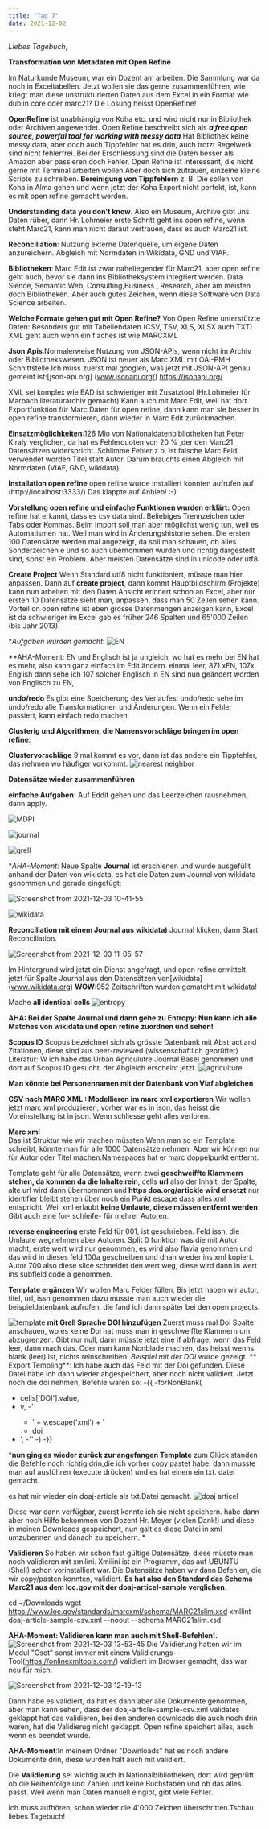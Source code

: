 ```yaml
---
title: "Tag 7"
date: 2021-12-02
---
```

_Liebes Tagebuch_,

**Transformation von Metadaten mit Open Refine**

Im Naturkunde Museum, war ein Dozent am arbeiten. Die Sammlung war da noch in Exceltabellen. Jetzt wollen sie das gerne zusammenführen, wie kriegt man diese unstrukturierten Daten aus dem Excel in ein Format wie dublin core oder marc21?
Die Lösung heisst OpenRefine!

**OpenRefine** ist unabhängig von Koha etc. und wird nicht nur in Bibliothek oder Archiven angewendet.
Open Refine beschreibt sich als **_a free open source, powerful tool for working with messy data_**
Hat Bibliothek keine messy data, aber doch auch Tippfehler hat es drin, auch trotzt Regelwerk sind nicht fehlerfrei. Bei der Erschliessung sind die Daten besser als Amazon aber passieren doch Fehler. Open Refine ist interessant, die nicht gerne mit Terminal arbeiten wollen.Aber doch sich zutrauen, einzelne kleine Scripte zu schreiben. 
**Bereinigung von Tippfehlern** z. B. Die sollen von Koha in Alma gehen und wenn jetzt der Koha Export nicht perfekt, ist, kann es mit open refine gemacht werden.

**Understanding data you don’t know**. Also ein Museum, Archive gibt uns Daten rüber, dann Hr. Lohmeier erste Schritt geht ins open refine, wenn steht Marc21, kann man nicht darauf vertrauen, dass es auch Marc21 ist.

**Reconciliation**: Nutzung externe Datenquelle, um eigene Daten anzureichern.
Abgleich mit Normdaten in Wikidata, GND und VIAF.

**Bibliotheken**: Marc Edit ist zwar naheliegender für Marc21, aber open refine geht auch, bevor sie dann ins Bibliotheksystem integriert werden.
Data Sience, Semantic Web, Consulting,Business , Research, aber am meisten doch Bibliotheken. Aber auch gutes Zeichen, wenn diese Software von Data Science arbeiten.

**Welche Formate gehen gut mit Open Refine?**
Von Open Refine unterstützte Daten: Besonders gut mit Tabellendaten
(CSV, TSV, XLS, XLSX auch TXT)
XML geht auch wenn ein flaches ist wie MARCXML

**Json Apis**:Normalerweise Nutzung von JSON-APIs, wenn nicht im Archiv oder Bibliothekswesen. JSON ist neuer als Marc XML mit OAI-PMH Schnittstelle.Ich muss zuerst mal googlen, was jetzt mit JSON-API genau gemeint ist:[json-api.org] (www.jsonapi.org/) https://jsonapi.org/

XML sei komplex wie EAD ist schwieriger mit Zusatztool   (Hr.Lohmeier für Marbach literaturarchiv gemacht)
Kann auch mit Marc Edit, weil hat dort Exportfunktion für Marc Daten für open refine, dann kann man sie besser in open refine transformieren, dann wieder in Marc Edit zurückmachen.


**Einsatzmöglichkeiten**:126 Mio von Nationaldatenbibliotheken hat Peter Kiraly verglichen, da hat es Fehlerquoten von 20 % ,der den Marc21 Datensätzen widerspricht.
Schlimme Fehler z.b. ist falsche Marc Feld verwendet worden Titel statt Autor. Darum brauchts einen Abgleich mit Normdaten (VIAF, GND, wikidata).

 **Installation open refine**
open refine wurde  installiert konnten aufrufen auf (http://localhost:3333/)
Das klappte auf Anhieb! :-)

 
**Vorstellung open refine und  einfache Funktionen wurden erklärt:**
Open refine hat erkannt, dass es csv data sind.
Beliebiges Trennzeichen oder Tabs oder Kommas.
Beim Import soll man aber möglichst wenig tun, weil es Automatismen hat. Weil man wird in Änderungshistorie sehen.
Die ersten 100 Datensätze werden mal angezeigt, da soll man schauen, ob alles Sonderzeichen é und so auch übernommen wurden und richtig dargestellt sind, sonst ein Problem. Aber meisten Datensätze sind in unicode oder utf8.
 
**Create Project**
Wenn Standard utf8 nicht funktioniert, müsste man hier anpassen. Dann auf **create project**, dann kommt Hauptbildschirm (Projekte) kann nun arbeiten mit den Daten.Ansicht erinnert schon an Excel, aber nur ersten 10 Datensätze sieht man, anpassen, dass man 50 Zeilen sehen kann.
Vorteil on open refine ist  eben grosse Datenmengen anzeigen kann, Excel ist da schwieriger im Excel gab es früher 246 Spalten und 65'000 Zeilen (bis Jahr 2013).

**Aufgaben wurden gemacht*:
![EN](https://user-images.githubusercontent.com/90834735/150561878-eceaaa77-9387-4552-a32d-cbd74bebbc12.png)

**AHA-Moment: EN und Englisch ist ja ungleich, wo hat es mehr bei EN hat es mehr, also kann ganz einfach im Edit ändern. einmal leer, 871 xEN, 107x English
dann sehe ich 107 solcher Englisch in EN sind nun geändert worden von Englisch zu EN, 

**undo/redo**
Es gibt eine Speicherung des Verlaufes: undo/redo
sehe im undo/redo alle Transformationen und Änderungen. Wenn ein Fehler passiert, kann einfach redo machen.

**Clusterig und Algorithmen, die Namensvorschläge bringen im open refine**:


**Clustervorschläge**
9 mal kommt es vor, dann ist das andere ein Tippfehler, das nehmen wo häufiger vorkommt.
![nearest neighbor](https://user-images.githubusercontent.com/90834735/151655052-b58dff2c-800e-4498-ac9e-4966cb076fd9.png)

**Datensätze wieder zusammenführen**

 
**einfache Aufgaben:**
Auf Eddit gehen und das Leerzeichen rausnehmen, dann apply.
 
![MDPI](https://user-images.githubusercontent.com/90834735/150561990-86b70bd4-5d9b-4d2c-9f18-0a89c4effe17.png)


![journal](https://user-images.githubusercontent.com/90834735/151655132-ea341d86-9756-4bc2-9037-5b90fb791832.png)

 ![grell](https://user-images.githubusercontent.com/90834735/150562105-8e4520e8-8219-4acd-8442-4688e4342386.png)
 

 
**AHA-Moment:* Neue Spalte **Journal** ist erschienen und wurde ausgefüllt anhand der Daten von wikidata, es hat die Daten zum Journal von wikidata genommen und gerade eingefügt:

![Screenshot from 2021-12-03 10-41-55](https://user-images.githubusercontent.com/90834735/144601613-11a4163e-ad96-4c00-956a-49760a96f818.png)


![wikidata](https://user-images.githubusercontent.com/90834735/151655298-243ccc74-49d4-4c0c-9f17-107b201c76ea.png)

**Reconciliation mit einem Journal aus wikidata)**
Journal klicken, dann Start Reconciliation.
 
 ![Screenshot from 2021-12-03 11-05-57](https://user-images.githubusercontent.com/90834735/144601083-03099dcb-3abd-4dc1-b712-fb66785cc50f.png)
 
Im Hintergrund wird jetzt ein Dienst angefragt, und open refine ermittelt jetzt für Spalte Journal aus den Datensätzen von[wikidata] (www.wikidata.org)
**WOW**:952 Zeitschriften wurden gematcht mit wikidata!
 
 
Mache **all identical cells**
![entropy](https://user-images.githubusercontent.com/90834735/150562221-157d05ba-298c-4b00-8296-2c2ca1c6fca7.png)




**AHA:  Bei der Spalte Journal und dann gehe zu Entropy: Nun kann ich alle Matches von wikidata und open refine zuordnen und sehen!**
	

 
**Scopus ID** Scopus bezeichnet sich als grösste Datenbank mit  Abstract and Zitationen, diese sind  aus peer-reviewed (wissenschaftlich geprüfter) Literatur: W 
ich habe das Urban Agriculutre Journal Basel genommen und dort auf Scopus ID gesucht, der Abgleich erscheint jetzt. 
![agriculture](https://user-images.githubusercontent.com/90834735/151655285-5e260993-2a2c-4c93-bf12-dd4b21207fd8.png)


**Man könnte bei Personennamen mit der Datenbank von Viaf abgleichen**
 
**CSV nach MARC XML : Modellieren im marc xml exportieren**
Wir wollen jetzt marc xml produzieren, vorher war es in json, das heisst die Voreinstellung ist in json. Wenn schliesse geht alles verloren.

**Marc xml**  
Das ist Struktur wie wir machen müssten.Wenn man so ein Template schreibt, könnte man für alle 1000 Datensätze nehmen.
Aber wir können nur für Autor oder Titel machen.Namespaces hat er marc doppelpunkt entfernt.
 
Template geht für alle Datensätze, wenn zwei **geschweiffte Klammern stehen, da kommen da die Inhalte rein**, cells **url** also der Inhalt, der Spalte, alte url wird dann übernommen und **https doa.org/artickle wird ersetzt** nur identifier bleibt stehen über noch ein Punkt escape dass alles xml entspricht. Weil xml erlaubt **keine Umlaute, diese müssen entfernt werden** Gibt auch eine for- schleife- für mehrer Autoren.


**reverse engineering**
erste Feld für 001, ist geschrieben.
Feld issn, die Umlaute wegnehmen aber Autoren.
Split 0 funktion was die mit Autor macht,
erste wert wird nur genommen, es wird also flavia genommen und das wird in dieses feld 100a geschreiben und dnan wieder ins xml kopiert.
Autor 700 also diese slice schneidet den wert weg, diese wird dann in wert ins subfield code a genommen.
 
	 
**Template ergänzen**
Wir wollen Marc Felder füllen, Bis jetzt haben wir autor, titel, url, issn genommen
dazu musste man auch wieder die beispieldatenbank aufrufen. die fand ich dann später bei den open projects.

![template](https://user-images.githubusercontent.com/90834735/150562308-7f308e7b-159f-49d9-b184-e78730c5709e.png)
**mit Grell Sprache DOI hinzufügen** 
Zuerst muss mal Doi Spalte anschauen,  wo es keine Doi hat muss man in geschweiffte Klammern um abzugrenzen.
Gibt nur null, dann müsste jetzt eine if abfrage, wenn das Feld leer, dann mach das.
Oder man kann Nonblade machen, das heisst wenns blank (leer) ist, nichts reinschreiben.
  _Beispiel mit der DOI_ wurde gezeigt.
** Export Templing**: Ich habe auch das Feld mit der Doi gefunden. Diese Datei habe ich dann wieder abgespeichert, aber noch nicht validiert. 
Jetzt noch die doi nehmen, Befehle waren so:
-{{
-forNonBlank(
   - cells['DOI'].value,
   - v,
    -'<datafield tag="024" ind1="7" ind2=" ">
       - <subfield code="a">' + v.escape('xml') + '</subfield>
       - <subfield code="2">doi</subfield>
   - </datafield>',
    -''
-)
-}}





 ***nun ging es wieder zurück zur angefangen Template** zum Glück standen die Befehle noch richtig drin,die ich vorher copy pastet habe. dann musste man auf ausführen (execute drücken) und es hat einem ein txt. datei gemacht. 
 
  es hat mir wieder ein doaj-article als txt.Datei gemacht. 
  ![doaj articel](https://user-images.githubusercontent.com/90834735/150564954-908630d1-81cf-4f80-bb6c-9f8ff579ab00.png)

Diese war dann verfügbar, zuerst konnte ich sie nicht speichern. habe dann aber noch Hilfe bekommen von Dozent Hr. Meyer (vielen Dank!) und diese in meinen Downloads gespeichert, nun galt es diese Datei in xml umzubennen und danach zu speichern.
*
	
**Validieren** So haben wir schon fast gültige Datensätze, diese müsste man noch validieren mit xmilini. Xmilini ist ein Programm, das auf UBUNTU (Shell) schon vorinstalliert war. Die Datensätze haben wir dann Befehlen, die wir copy/pasten konnten, validiert.
**Es hat also den Standard das Schema Marc21 aus dem loc.gov mit der doaj-articel-sample verglichen.**

cd ~/Downloads
wget https://www.loc.gov/standards/marcxml/schema/MARC21slim.xsd
xmllint doaj-article-sample-csv.xml --noout --schema MARC21slim.xsd

**AHA-Moment: Validieren kann man auch mit Shell-Befehlen!.**
![Screenshot from 2021-12-03 13-53-45](https://user-images.githubusercontent.com/90834735/144605936-041a11bf-165c-4a88-beae-dcae28f4d20f.png)
Die Validierung hatten wir im Modul "Gset" sonst immer mit einem Validierungs-Tool(https://onlinexmltools.com/)  validiert im Browser gemacht, das war neu für mich.

![Screenshot from 2021-12-03 12-19-13](https://user-images.githubusercontent.com/90834735/144594143-1f1a6cb5-4490-4a95-965a-b50adf2d943d.png)

Dann habe es validiert, da hat es dann aber alle Dokumente genommen,  aber man kann sehen, dass der doaj-article-sample-csv.xml validates geklappt hat das validieren, bei den anderen downloads die auch noch drin waren, hat die Validierug nicht geklappt.
Open refine speichert alles, auch wenn es beendet wurde.

 **AHA-Moment**:In meinem Ordner "Downloads" hat es noch andere Dokumente drin, diese wurden halt auch mit validiert.
 
Die **Validierung** sei wichtig auch in Nationalbibliotheken, dort wird geprüft ob die Reihenfolge und Zahlen und keine Buchstaben und ob das alles passt. Weil wenn man Daten manuell eingibt, gibt viele Fehler.

Ich muss aufhören, schon wieder die 4'000 Zeichen überschritten.Tschau liebes Tagebuch!
 
